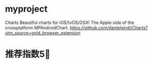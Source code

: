 # myproject
Charts
 Beautiful charts for iOS/tvOS/OSX! The Apple side of the crossplatform MPAndroidChart. 
<url>
https://github.com/danielgindi/Charts?utm_source=gold_browser_extension<url>

<h1>
推荐指数5🌟
<h1>